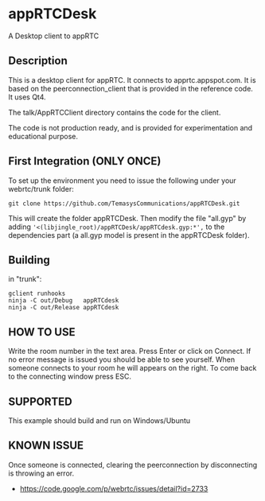 appRTCDesk
==========

A Desktop client to appRTC

## Description
This is a desktop client for appRTC. It connects to apprtc.appspot.com. It is based on the peerconnection_client that is provided in the reference code. It uses Qt4.

The talk/AppRTCClient directory contains the code for the client.

The code is not production ready, and is provided for experimentation and educational purpose.

## First Integration (ONLY ONCE)
To set up the environment you need to issue the following under your webrtc/trunk folder:
```
git clone https://github.com/TemasysCommunications/appRTCDesk.git
```
This will create the folder appRTCDesk.
Then modify the file "all.gyp" by adding ```'<(libjingle_root)/appRTCDesk/appRTCdesk.gyp:*',``` to the dependencies part (a all.gyp model is present in the appRTCDesk folder).

## Building
in "trunk":
```
gclient runhooks
ninja -C out/Debug   appRTCdesk
ninja -C out/Release appRTCdesk
```

## HOW TO USE
Write the room number in the text area.
Press Enter or click on Connect. 
If no error message is issued you should be able to see yourself. 
When someone connects to your room he will appears on the right. 
To come back to the connecting window press ESC.
 
## SUPPORTED
This example should build and run on Windows/Ubuntu

## KNOWN ISSUE
Once someone is connected, clearing the peerconnection by disconnecting is throwing an error.
- https://code.google.com/p/webrtc/issues/detail?id=2733
